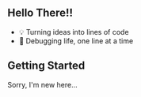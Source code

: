 ## Hello There!!
- 💡 Turning ideas into lines of code
- 🔌 Debugging life, one line at a time

## Getting Started
Sorry, I'm new here...
